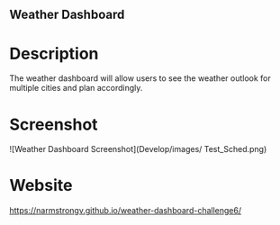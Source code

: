 ## Weather Dashboard

# Description
The weather dashboard will allow users to see the weather outlook for multiple cities and plan accordingly.

# Screenshot
![Weather Dashboard Screenshot](Develop/images/ Test_Sched.png)

# Website
https://narmstrongv.github.io/weather-dashboard-challenge6/
